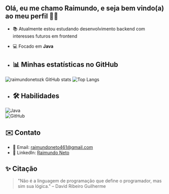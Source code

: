 ## Olá, eu me chamo Raimundo, e seja bem vindo(a) ao meu perfil 👋✨

- 📚 Atualmente estou estudando desenvolvimento backend com interesses futuros em frontend
- 💻 Focado em **Java**

- ## 📊 Minhas estatísticas no GitHub

![raimundonetozk GitHub stats](https://github-readme-stats.vercel.app/api?username=raimundonetozk&show_icons=true&theme=radical)
![Top Langs](https://github-readme-stats.vercel.app/api/top-langs/?username=raimundonetozk&layout=compact&theme=radical)

- ## 🛠️ Habilidades

![Java](https://img.shields.io/badge/Java-ED8B00?style=for-the-badge&logo=openjdk&logoColor=white)  
![GitHub](https://img.shields.io/badge/GitHub-100000?style=for-the-badge&logo=github&logoColor=white)  
## ✉️ Contato
- 📧 Email: raimundoneto461@gmail.com  
- 💼 LinkedIn: [Raimundo Neto](www.linkedin.com/in/raimundo-nonato-83668b32a)  

## ✨ Citação
> "Não é a linguagem de programação que define o programador, mas sim sua lógica." – David Ribeiro Guilherme
